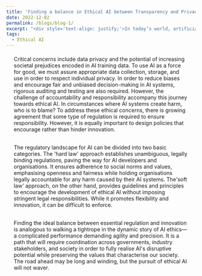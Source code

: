 ```yaml
---
title: 'Finding a balance in Ethical AI between Transparency and Privacy'
date: 2022-12-02
permalink: /blogs/blog-1/
excerpt: "<div style='text-align: justify;'>In today’s world, artificial intelligence (AI) has rapidly penetrated various aspects of our lives, making it an essential technology in areas such as finance, insurance, education, retail, and manufacturing. Concerns about privacy, accountability, transparency, and the possibility of bias all figured prominently in this discourse. The key question remains: Should AI be regulated, and if so, how do we carefully strike the delicate balance between regulation and innovation?"
tags:
  - Ethical AI
---
```

<div style="margin-left: 20px; margin-right: 20px; margin-top: 20px;">
Critical concerns include data privacy and the potential of increasing societal prejudices encoded in AI training data. To use AI as a force for good, we must assure appropriate data collection, storage, and use in order to respect individual privacy. In order to reduce biases and encourage fair and unbiased decision-making in AI systems, rigorous auditing and testing are also required. However, the challenge of accountability and responsibility accompany this journey towards ethical AI. In circumstances where AI systems create harm, who is to blame? To address these ethical concerns, there is growing agreement that some type of regulation is required to ensure responsibility. However, it is equally important to design policies that encourage rather than hinder innovation.<br/><br/>

The regulatory landscape for AI can be divided into two basic categories. The 'hard law' approach establishes unambiguous, legally binding regulations, paving the way for AI developers and organisations. It ensures adherence to social norms and values, emphasising openness and fairness while holding organisations legally accountable for any harm caused by their AI systems. The'soft law' approach, on the other hand, provides guidelines and principles to encourage the development of ethical AI without imposing stringent legal responsibilities. While it promotes flexibility and innovation, it can be difficult to enforce.<br/><br/>

Finding the ideal balance between essential regulation and innovation is analogous to walking a tightrope in the dynamic story of AI ethics—a complicated performance demanding agility and precision. It is a path that will require coordination across governments, industry stakeholders, and society in order to fully realise AI's disruptive potential while preserving the values that characterise our society. The road ahead may be long and winding, but the pursuit of ethical AI will not waver.
</div>


